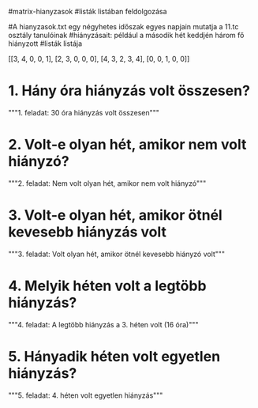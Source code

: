 #matrix-hianyzasok
#listák listában feldolgozása

#A hianyzasok.txt egy négyhetes időszak egyes napjain mutatja a 11.tc osztály tanulóinak
#hiányzásait: például a második hét keddjén három fő hiányzott
#listák listája

[[3, 4, 0, 0, 1], [2, 3, 0, 0, 0], [4, 3, 2, 3, 4], [0, 0, 1, 0, 0]]

# 1. Hány óra hiányzás volt összesen?
"""1. feladat: 30 óra hiányzás volt összesen"""

# 2. Volt-e olyan hét, amikor nem volt hiányzó?
"""2. feladat: Nem volt olyan hét, amikor nem volt hiányzó"""

# 3. Volt-e olyan hét, amikor ötnél kevesebb hiányzás volt
"""3. feladat: Volt olyan hét, amikor ötnél kevesebb hiányzó volt"""

# 4. Melyik héten volt a legtöbb hiányzás?
"""4. feladat: A legtöbb hiányzás a 3. héten volt (16 óra)"""

# 5. Hányadik héten volt egyetlen hiányzás?
"""5. feladat: 4. héten volt egyetlen hiányzás"""

